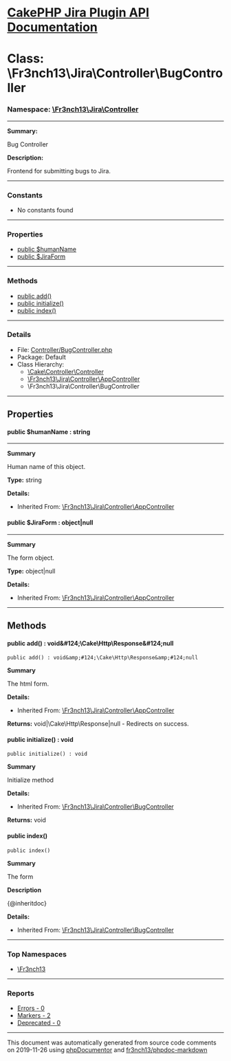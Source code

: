 # [CakePHP Jira Plugin API Documentation](../home.md)

# Class: \Fr3nch13\Jira\Controller\BugController
### Namespace: [\Fr3nch13\Jira\Controller](../namespaces/Fr3nch13.Jira.Controller.md)
---
**Summary:**

Bug Controller

**Description:**

Frontend for submitting bugs to Jira.

---
### Constants
* No constants found
---
### Properties
* [public $humanName](../classes/Fr3nch13.Jira.Controller.AppController.md#property_humanName)
* [public $JiraForm](../classes/Fr3nch13.Jira.Controller.AppController.md#property_JiraForm)
---
### Methods
* [public add()](../classes/Fr3nch13.Jira.Controller.AppController.md#method_add)
* [public initialize()](../classes/Fr3nch13.Jira.Controller.BugController.md#method_initialize)
* [public index()](../classes/Fr3nch13.Jira.Controller.BugController.md#method_index)
---
### Details
* File: [Controller/BugController.php](../files/Controller.BugController.md)
* Package: Default
* Class Hierarchy:  
  * [\Cake\Controller\Controller]()
  * [\Fr3nch13\Jira\Controller\AppController](../classes/Fr3nch13.Jira.Controller.AppController.md)
  * \Fr3nch13\Jira\Controller\BugController
---
## Properties
<a name="property_humanName"></a>
#### public $humanName : string
---
**Summary**

Human name of this object.

**Type:** string

**Details:**
* Inherited From: [\Fr3nch13\Jira\Controller\AppController](../classes/Fr3nch13.Jira.Controller.AppController.md)


<a name="property_JiraForm"></a>
#### public $JiraForm : object|null
---
**Summary**

The form object.

**Type:** object|null

**Details:**
* Inherited From: [\Fr3nch13\Jira\Controller\AppController](../classes/Fr3nch13.Jira.Controller.AppController.md)



---
## Methods
<a name="method_add" class="anchor"></a>
#### public add() : void&amp;#124;\Cake\Http\Response&amp;#124;null

```
public add() : void&amp;#124;\Cake\Http\Response&amp;#124;null
```

**Summary**

The html form.

**Details:**
* Inherited From: [\Fr3nch13\Jira\Controller\AppController](../classes/Fr3nch13.Jira.Controller.AppController.md)

**Returns:** void&#124;\Cake\Http\Response&#124;null - Redirects on success.


<a name="method_initialize" class="anchor"></a>
#### public initialize() : void

```
public initialize() : void
```

**Summary**

Initialize method

**Details:**
* Inherited From: [\Fr3nch13\Jira\Controller\BugController](../classes/Fr3nch13.Jira.Controller.BugController.md)

**Returns:** void


<a name="method_index" class="anchor"></a>
#### public index() 

```
public index() 
```

**Summary**

The form

**Description**

{@inheritdoc}

**Details:**
* Inherited From: [\Fr3nch13\Jira\Controller\BugController](../classes/Fr3nch13.Jira.Controller.BugController.md)





---

### Top Namespaces

* [\Fr3nch13](../namespaces/Fr3nch13.html.md)

---

### Reports
* [Errors - 0](../reports/errors.md)
* [Markers - 2](../reports/markers.md)
* [Deprecated - 0](../reports/deprecated.md)

---

This document was automatically generated from source code comments on 2019-11-26 using [phpDocumentor](http://www.phpdoc.org/) and [fr3nch13/phpdoc-markdown](https://github.com/fr3nch13/phpdoc-markdown)
